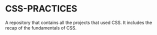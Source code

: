 # CSS-PRACTICES
A repository that contains all the projects that used CSS. It includes the recap of the fundamentals of CSS.
